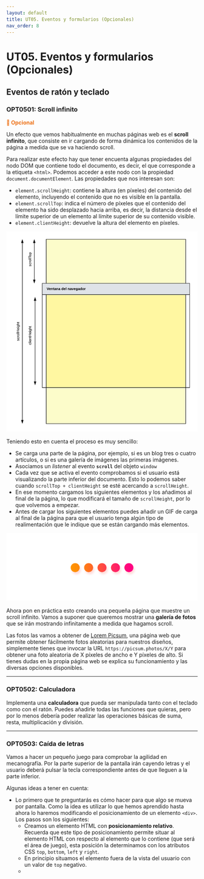 ```yaml
---
layout: default
title: UT05. Eventos y formularios (Opcionales)
nav_order: 8
---
```


# UT05. Eventos y formularios (Opcionales)

## Eventos de ratón y teclado

### OPT0501: Scroll infinito

**<span style="color: #ED7117">📣 Opcional</span>**

Un efecto que vemos habitualmente en muchas páginas web es el **scroll infinito**, que consiste en ir cargando de forma dinámica los contenidos de la página a medida que se va haciendo scroll.

Para realizar este efecto hay que tener encuenta algunas propiedades del nodo DOM que contiene todo el documento, es decir, el que corresponde a la etiqueta `<html>`. Podemos acceder a este nodo con la propiedad `document.documentElement`. Las propiedades que nos interesan son:

- `element.scrollHeight`: contiene la altura (en píxeles) del contenido del elemento, incluyendo el contenido que no es visible en la pantalla.
- `element.scrollTop`: indica el número de píxeles que el contenido del elemento ha sido desplazado hacia arriba, es decir, la distancia desde el límite superior de un elemento al límite superior de su contenido visible.
- `element.clientHeight`: devuelve la altura del elemento en píxeles.

![Scroll Properties](assets/opt0501/scrollProperties.png)

Teniendo esto en cuenta el proceso es muy sencillo:

- Se carga una parte de la página, por ejemplo, si es un blog tres o cuatro artículos, o si es una galería de imágenes las primeras imágenes.
- Asociamos un *listener* al evento **`scroll`** del objeto `window`
- Cada vez que se activa el evento comprobamos si el usuario está visualizando la parte inferior del documento. Esto lo podemos saber cuando `scrollTop + clientHeight` se esté acercando a `scrollHeight`.
- En ese momento cargamos los siguientes elementos y los añadimos al final de la página, lo que modificará el tamaño de `scrollHeight`, por lo que volvemos a empezar.
- Antes de cargar los siguientes elementos puedes añadir un GIF de carga al final de la página para que el usuario tenga algún tipo de realimentación que le indique que se están cargando más elementos.

![GIF de carga](assets/opt0501/loading.gif)

Ahora pon en práctica esto creando una pequeña página que muestre un scroll infinito. Vamos a suponer que queremos mostrar una **galería de fotos** que se irán mostrando infinitamente a medida que hagamos scroll.

Las fotos las vamos a obtener de [Lorem Picsum](https://picsum.photos/), una página web que permite obtener fácilmente fotos aleatorias para nuestros diseños, simplemente tienes que invocar la URL `https://picsum.photos/X/Y` para obtener una foto aleatoria de X píxeles de ancho e Y píxeles de alto. Si tienes dudas en la propia página web se explica su funcionamiento y las diversas opciones disponibles.

---

### OPT0502: Calculadora

Implementa una **calculadora** que pueda ser manipulada tanto con el teclado como con el ratón. Puedes añadirle todas las funciones que quieras, pero por lo menos debería poder realizar las operaciones básicas de suma, resta, multiplicación y división.

---

### OPT0503: Caída de letras

Vamos a hacer un pequeño juego para comprobar la agilidad en mecanografía. Por la parte superior de la pantalla irán cayendo letras y el usuario deberá pulsar la tecla correspondiente antes de que lleguen a la parte inferior.

Algunas ideas a tener en cuenta:

- Lo primero que te preguntarás es cómo hacer para que algo se mueva por pantalla. Como la idea es utilizar lo que hemos aprendido hasta ahora lo haremos modificando el posicionamiento de un elemento `<div>`. Los pasos son los siguientes:
  - Creamos un elemento HTML con **posicionamiento relativo**. Recuerda que este tipo de posicionamiento permite situar al elemento HTML con respecto al elemento que lo contiene (que será el área de juego), esta posición la determinamos con los atributos CSS `top`, `bottom`, `left` y `right`.
  - En principio situamos el elemento fuera de la vista del usuario con un valor de `top` negativo.
  - 

